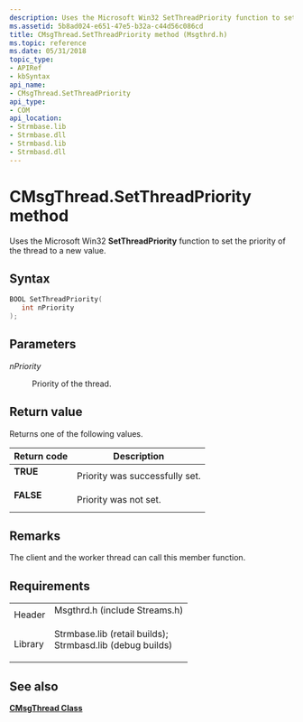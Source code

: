 ```yaml
---
description: Uses the Microsoft Win32 SetThreadPriority function to set the priority of the thread to a new value.
ms.assetid: 5b8ad024-e651-47e5-b32a-c44d56c086cd
title: CMsgThread.SetThreadPriority method (Msgthrd.h)
ms.topic: reference
ms.date: 05/31/2018
topic_type: 
- APIRef
- kbSyntax
api_name: 
- CMsgThread.SetThreadPriority
api_type: 
- COM
api_location: 
- Strmbase.lib
- Strmbase.dll
- Strmbasd.lib
- Strmbasd.dll
---
```


# CMsgThread.SetThreadPriority method

Uses the Microsoft Win32 **SetThreadPriority** function to set the priority of the thread to a new value.

## Syntax


```C++
BOOL SetThreadPriority(
   int nPriority
);
```



## Parameters

<dl> <dt>

*nPriority* 
</dt> <dd>

Priority of the thread.

</dd> </dl>

## Return value

Returns one of the following values.



| Return code                                                                              | Description                               |
|------------------------------------------------------------------------------------------|-------------------------------------------|
| <dl> <dt>****TRUE****</dt> </dl>  | Priority was successfully set.<br/> |
| <dl> <dt>****FALSE****</dt> </dl> | Priority was not set.<br/>          |



 

## Remarks

The client and the worker thread can call this member function.

## Requirements



|                    |                                                                                                                                                                                            |
|--------------------|--------------------------------------------------------------------------------------------------------------------------------------------------------------------------------------------|
| Header<br/>  | <dl> <dt>Msgthrd.h (include Streams.h)</dt> </dl>                                                                                   |
| Library<br/> | <dl> <dt>Strmbase.lib (retail builds); </dt> <dt>Strmbasd.lib (debug builds)</dt> </dl> |



## See also

<dl> <dt>

[**CMsgThread Class**](cmsgthread.md)
</dt> </dl>

 

 




